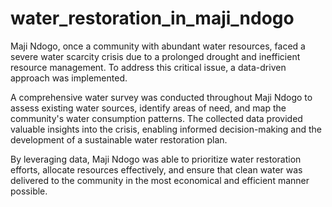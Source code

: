 # water_restoration_in_maji_ndogo
Maji Ndogo, once a community with abundant water resources, faced a severe water scarcity crisis due to a prolonged drought and inefficient resource management. To address this critical issue, a data-driven approach was implemented.

A comprehensive water survey was conducted throughout Maji Ndogo to assess existing water sources, identify areas of need, and map the community's water consumption patterns. The collected data provided valuable insights into the crisis, enabling informed decision-making and the development of a sustainable water restoration plan.

By leveraging data, Maji Ndogo was able to prioritize water restoration efforts, allocate resources effectively, and ensure that clean water was delivered to the community in the most economical and efficient manner possible.

